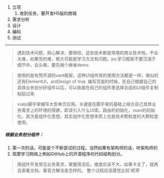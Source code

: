 1. 立项
   1. 收到任务，要开发H5版的商城
2. 需求分析
3. 设计
4. 编码
5. 测试

---
> 遇到技术问题，耐心解决，要相信，这些技术都是常用的商业技术栈，不会太难，如果觉的难，极大可能是学习方法有问题。ps:学习框架不要沉溺于细节中，会头晕。要先做个麻雀demo.

> 使用的是有赞开源的vant框架，这种UI组件库的使用方法都是一样，类似的还有ElementUI，antDesign of Vue.
>编写页面的时候，在自己根据自己的具体业务划分好组件以后，可以直接在自己的组件里选择合适的UI组件复制粘贴过来

> vuejs脚手架编写大型单页应用。关键是在脚手架的基础上结合自己具体业务需求上的环境的搭建，即该引入什么UI库。路由的初始化，vuex的初始化。其次是组件化思想。其实组件化思想本质上也是技术颗粒度的大颗粒度使用。

##### 根据业务划分组件：
1. 第一次的话，可能是个不断尝试的过程。当然如果有架构师的话，听架构师的
2. 观摩学习网络上例如GitHub上的开源程序的代码结构划分。

> 用组件开发常见业务需求，掌握用法后，难度应该不大，如果卡主了，就再去查看文档，看官方解法是怎样的。
> 整个过程应该感觉比较‘顺滑’
